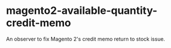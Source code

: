 # magento2-available-quantity-credit-memo
An observer to fix Magento 2's credit memo return to stock issue.

